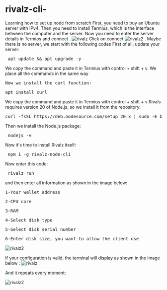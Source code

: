 # rivalz-cli-
Learning how to set up node from scratch
First, you need to buy an Ubuntu server with IPv4.
Then you need to install Termius, which is the interface between the computer and the server.
Now you need to enter the server details in Termios and connect .
![rivalz](https://github.com/user-attachments/assets/8179e763-6929-4bf3-9aec-fd96f8701976)
Click on connect
![rivalz2](https://github.com/user-attachments/assets/972b0f1c-7e35-4255-82b9-979988dce9e8)
.
Maybe there is no server, we start with the following codes
First of all, update your server:
<pre> apt update && apt upgrade -y </pre>
We copy the command and paste it in Termius with control + shift + v. We place all the commands in the same way
<pre>Now we install the curl function:</pre>
<pre>apt install curl </pre>
We copy the command and paste it in Termius with control + shift + v
Rivals requires version 20 of Node.js, so we install it from the repository:
<pre>curl -fsSL https://deb.nodesource.com/setup_20.x <span class="pl-k">|</span> sudo -E bash -</pre>
Then we install the Node.js package:
<pre> nodejs -v </pre>
Now it's time to install Rivalz itself:
<pre> npm i -g rivalz-node-cli </pre>
Now enter this code:
<pre> rivalz run </pre>
and then enter all information as shown in the image below:
<pre>1-Your wallet address</pre>
<pre>2-CPU core</pre>
<pre>3-RAM</pre>
<pre>4-Select disk type</pre>
<pre>5-Select disk serial number</pre>
<pre>6-Enter disk size, you want to allow the client use</pre>
![rivalz2](https://github.com/user-attachments/assets/d9d8db09-2c83-43a8-acf6-d5b41e032f76)

If your configuration is valid, the terminal will display as shown in the image below :
![rivalz](https://github.com/user-attachments/assets/37ce3dd4-d251-4faf-98af-cdd2ef5cdd65)

And it repeats every moment:

![rivalz2](https://github.com/user-attachments/assets/f194fa12-df9f-495d-9b03-06c4db62b3e7)



